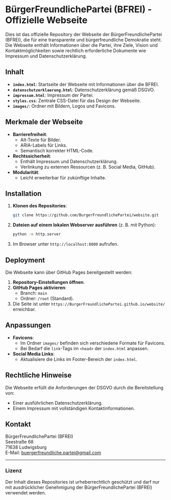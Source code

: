 # BürgerFreundlichePartei (BFREI) - Offizielle Webseite

Dies ist das offizielle Repository der Webseite der BürgerFreundlichePartei (BFREI), die für eine transparente und bürgerfreundliche Demokratie steht. Die Webseite enthält Informationen über die Partei, ihre Ziele, Vision und Kontaktmöglichkeiten sowie rechtlich erforderliche Dokumente wie Impressum und Datenschutzerklärung.

## Inhalt

- **`index.html`**: Startseite der Webseite mit Informationen über die BFREI.
- **`datenschutzerklaerung.html`**: Datenschutzerklärung gemäß DSGVO.
- **`impressum.html`**: Impressum der Partei.
- **`styles.css`**: Zentrale CSS-Datei für das Design der Webseite.
- **`images/`**: Ordner mit Bildern, Logos und Favicons.

## Merkmale der Webseite

- **Barrierefreiheit**:
  - Alt-Texte für Bilder.
  - ARIA-Labels für Links.
  - Semantisch korrekter HTML-Code.
- **Rechtssicherheit**:
  - Enthält Impressum und Datenschutzerklärung.
  - Verlinkung zu externen Ressourcen (z. B. Social Media, GitHub).
- **Modularität**:
  - Leicht erweiterbar für zukünftige Inhalte.

## Installation

1. **Klonen des Repositories**:
   ```bash
   git clone https://github.com/BurgerFreundlichePartei/website.git
   ```
2. **Dateien auf einem lokalen Webserver ausführen** (z. B. mit Python):
   ```bash
   python -m http.server
   ```
3. Im Browser unter `http://localhost:8000` aufrufen.

## Deployment

Die Webseite kann über GitHub Pages bereitgestellt werden:

1. **Repository-Einstellungen öffnen**.
2. **GitHub Pages aktivieren**:
   - Branch: `main`
   - Ordner: `/root` (Standard).
3. Die Seite ist unter `https://BurgerFreundlichePartei.github.io/website/` erreichbar.

## Anpassungen

- **Favicons**:
  - Im Ordner `images/` befinden sich verschiedene Formate für Favicons.
  - Bei Bedarf die `link`-Tags im `<head>` der `index.html` anpassen.
- **Social Media Links**:
  - Aktualisiere die Links im Footer-Bereich der `index.html`.

## Rechtliche Hinweise

Die Webseite erfüllt die Anforderungen der DSGVO durch die Bereitstellung von:

- Einer ausführlichen Datenschutzerklärung.
- Einem Impressum mit vollständigen Kontaktinformationen.

## Kontakt

BürgerFreundlichePartei (BFREI)  
Seestraße 68  
71638 Ludwigsburg  
E-Mail: [buergerfreundliche.partei@gmail.com](mailto:buergerfreundliche.partei@gmail.com)  

---

### Lizenz
Der Inhalt dieses Repositories ist urheberrechtlich geschützt und darf nur mit ausdrücklicher Genehmigung der BürgerFreundlichePartei (BFREI) verwendet werden.

